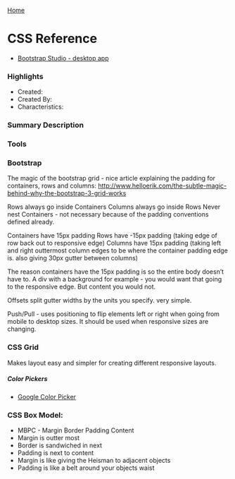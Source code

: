 [Home](../)

# CSS Reference

- [Bootstrap Studio - desktop app](https://bootstrapstudio.io/)

### Highlights

- Created:
- Created By:
- Characteristics:

### Summary Description

### Tools

### Bootstrap

The magic of the bootstrap grid - nice article explaining the padding for containers, rows and columns: http://www.helloerik.com/the-subtle-magic-behind-why-the-bootstrap-3-grid-works

Rows always go inside Containers
Columns always go inside Rows
Never nest Containers - not necessary because of the padding conventions defined already.

Containers have 15px padding
Rows have -15px padding (taking edge of row back out to responsive edge)
Columns have 15px padding (taking left and right outtermost column edges to be where the container padding edge is. also giving 30px gutter between columns)

The reason containers have the 15px padding is so the entire body doesn’t have to. A div with a background for example - you would want that going to the responsive edge. But content you would not.

Offsets split gutter widths by the units you specify. very simple.

Push/Pull - uses positioning to flip elements left or right when going from mobile to desktop sizes. It should be used when responsive sizes are changing.

### CSS Grid

Makes layout easy and simpler for creating different responsive layouts.

##### Color Pickers

- [Google Color Picker](https://g.co/kgs/vfEGQL)

### CSS Box Model:

- MBPC - Margin Border Padding Content
- Margin is outter most
- Border is sandwiched in next
- Padding is next to content
- Margin is like giving the Heisman to adjacent objects
- Padding is like a belt around your objects waist
